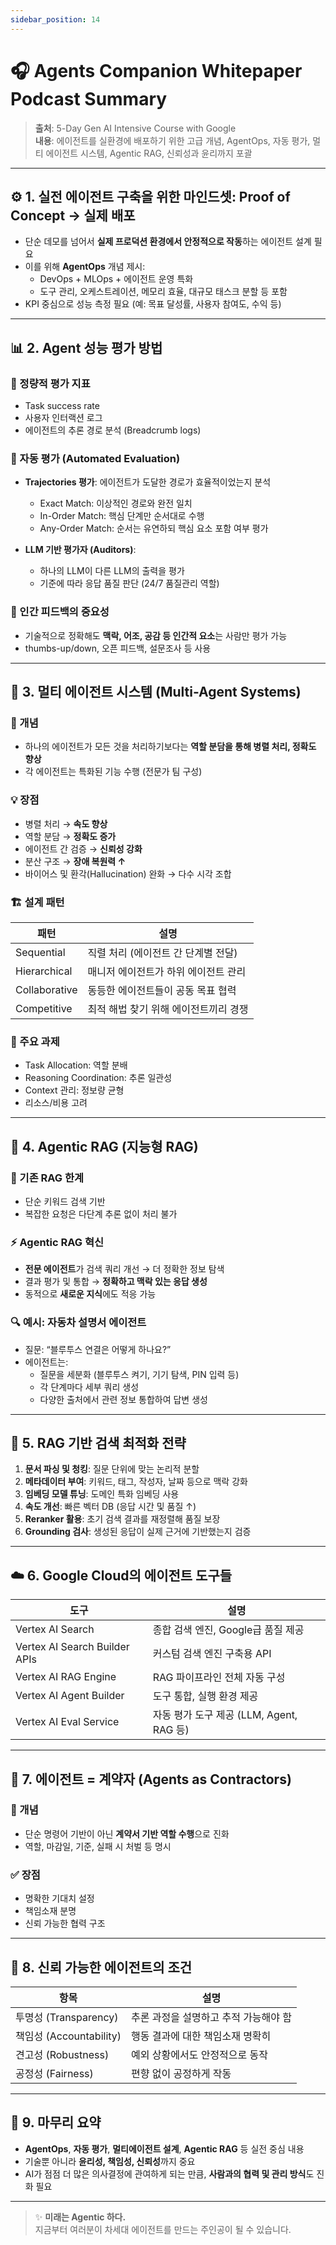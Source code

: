 ```yaml
---
sidebar_position: 14
---
```


# 🎧 Agents Companion Whitepaper Podcast Summary  
> **출처**: 5-Day Gen AI Intensive Course with Google  
> **내용**: 에이전트를 실환경에 배포하기 위한 고급 개념, AgentOps, 자동 평가, 멀티 에이전트 시스템, Agentic RAG, 신뢰성과 윤리까지 포괄

---

## ⚙️ 1. 실전 에이전트 구축을 위한 마인드셋: Proof of Concept → 실제 배포

- 단순 데모를 넘어서 **실제 프로덕션 환경에서 안정적으로 작동**하는 에이전트 설계 필요
- 이를 위해 **AgentOps** 개념 제시:
  - DevOps + MLOps + 에이전트 운영 특화
  - 도구 관리, 오케스트레이션, 메모리 효율, 대규모 태스크 분할 등 포함
- KPI 중심으로 성능 측정 필요 (예: 목표 달성률, 사용자 참여도, 수익 등)

---

## 📊 2. Agent 성능 평가 방법

### 📍 정량적 평가 지표
- Task success rate
- 사용자 인터랙션 로그
- 에이전트의 추론 경로 분석 (Breadcrumb logs)

### 📍 자동 평가 (Automated Evaluation)
- **Trajectories 평가**: 에이전트가 도달한 경로가 효율적이었는지 분석
  - Exact Match: 이상적인 경로와 완전 일치
  - In-Order Match: 핵심 단계만 순서대로 수행
  - Any-Order Match: 순서는 유연하되 핵심 요소 포함 여부 평가

- **LLM 기반 평가자 (Auditors)**:
  - 하나의 LLM이 다른 LLM의 출력을 평가
  - 기준에 따라 응답 품질 판단 (24/7 품질관리 역할)

### 📍 인간 피드백의 중요성
- 기술적으로 정확해도 **맥락, 어조, 공감 등 인간적 요소**는 사람만 평가 가능
- thumbs-up/down, 오픈 피드백, 설문조사 등 사용

---

## 🤖 3. 멀티 에이전트 시스템 (Multi-Agent Systems)

### 🎯 개념
- 하나의 에이전트가 모든 것을 처리하기보다는 **역할 분담을 통해 병렬 처리, 정확도 향상**
- 각 에이전트는 특화된 기능 수행 (전문가 팀 구성)

### 💡 장점
- 병렬 처리 → **속도 향상**
- 역할 분담 → **정확도 증가**
- 에이전트 간 검증 → **신뢰성 강화**
- 분산 구조 → **장애 복원력 ↑**
- 바이어스 및 환각(Hallucination) 완화 → 다수 시각 조합

### 🏗️ 설계 패턴
| 패턴 | 설명 |
|------|------|
| Sequential | 직렬 처리 (에이전트 간 단계별 전달) |
| Hierarchical | 매니저 에이전트가 하위 에이전트 관리 |
| Collaborative | 동등한 에이전트들이 공동 목표 협력 |
| Competitive | 최적 해법 찾기 위해 에이전트끼리 경쟁 |

### 🧩 주요 과제
- Task Allocation: 역할 분배
- Reasoning Coordination: 추론 일관성
- Context 관리: 정보량 균형
- 리소스/비용 고려

---

## 🧠 4. Agentic RAG (지능형 RAG)

### 📌 기존 RAG 한계
- 단순 키워드 검색 기반
- 복잡한 요청은 다단계 추론 없이 처리 불가

### ⚡ Agentic RAG 혁신
- **전문 에이전트**가 검색 쿼리 개선 → 더 정확한 정보 탐색
- 결과 평가 및 통합 → **정확하고 맥락 있는 응답 생성**
- 동적으로 **새로운 지식**에도 적응 가능

### 🔍 예시: 자동차 설명서 에이전트
- 질문: “블루투스 연결은 어떻게 하나요?”
- 에이전트는:
  - 질문을 세분화 (블루투스 켜기, 기기 탐색, PIN 입력 등)
  - 각 단계마다 세부 쿼리 생성
  - 다양한 출처에서 관련 정보 통합하여 답변 생성

---

## 🧱 5. RAG 기반 검색 최적화 전략

1. **문서 파싱 및 청킹**: 질문 단위에 맞는 논리적 분할
2. **메타데이터 부여**: 키워드, 태그, 작성자, 날짜 등으로 맥락 강화
3. **임베딩 모델 튜닝**: 도메인 특화 임베딩 사용
4. **속도 개선**: 빠른 벡터 DB (응답 시간 및 품질 ↑)
5. **Reranker 활용**: 초기 검색 결과를 재정렬해 품질 보장
6. **Grounding 검사**: 생성된 응답이 실제 근거에 기반했는지 검증

---

## ☁️ 6. Google Cloud의 에이전트 도구들

| 도구 | 설명 |
|------|------|
| Vertex AI Search | 종합 검색 엔진, Google급 품질 제공 |
| Vertex AI Search Builder APIs | 커스텀 검색 엔진 구축용 API |
| Vertex AI RAG Engine | RAG 파이프라인 전체 자동 구성 |
| Vertex AI Agent Builder | 도구 통합, 실행 환경 제공 |
| Vertex AI Eval Service | 자동 평가 도구 제공 (LLM, Agent, RAG 등) |

---

## 🤝 7. 에이전트 = 계약자 (Agents as Contractors)

### 🧾 개념
- 단순 명령어 기반이 아닌 **계약서 기반 역할 수행**으로 진화
- 역할, 마감일, 기준, 실패 시 처벌 등 명시

### ✅ 장점
- 명확한 기대치 설정
- 책임소재 분명
- 신뢰 가능한 협력 구조

---

## 🧱 8. 신뢰 가능한 에이전트의 조건

| 항목 | 설명 |
|------|------|
| 투명성 (Transparency) | 추론 과정을 설명하고 추적 가능해야 함 |
| 책임성 (Accountability) | 행동 결과에 대한 책임소재 명확히 |
| 견고성 (Robustness) | 예외 상황에서도 안정적으로 동작 |
| 공정성 (Fairness) | 편향 없이 공정하게 작동 |

---

## 🏁 9. 마무리 요약

- **AgentOps**, **자동 평가**, **멀티에이전트 설계**, **Agentic RAG** 등 실전 중심 내용
- 기술뿐 아니라 **윤리성, 책임성, 신뢰성**까지 중요
- AI가 점점 더 많은 의사결정에 관여하게 되는 만큼, **사람과의 협력 및 관리 방식**도 진화 필요

---

> ✨ **미래는 Agentic 하다.**  
> 지금부터 여러분이 차세대 에이전트를 만드는 주인공이 될 수 있습니다.

